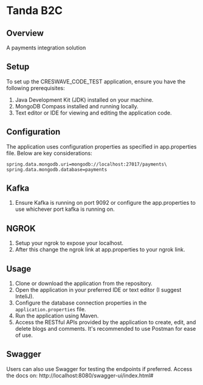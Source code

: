 # Tanda B2C

## Overview
A payments integration solution
## Setup
To set up the CRESWAVE_CODE_TEST application, ensure you have the following prerequisites:
1. Java Development Kit (JDK) installed on your machine.
2. MongoDB Compass installed and running locally.
3. Text editor or IDE for viewing and editing the application code.

## Configuration
The application uses configuration properties as specified in app.properties file. Below are key considerations:


```properties
spring.data.mongodb.uri=mongodb://localhost:27017/payments\
spring.data.mongodb.database=payments
```

## Kafka

1. Ensure Kafka is running on port 9092 or configure the app.properties to use whichever port kafka is running on.

## NGROK
1. Setup your ngrok to expose your localhost.
2. After this change the ngrok link at app.properties to your ngrok link. 

## Usage
1. Clone or download the application from the repository.
2. Open the application in your preferred IDE or text editor (I suggest InteliJ).
3. Configure the database connection properties in the `application.properties` file.
4. Run the application using Maven.
5. Access the RESTful APIs provided by the application to create, edit, and delete blogs and comments. It's recommended to use Postman for ease of use.

## Swagger
Users can also use Swagger for testing the endpoints if preferred.
Access the docs on: http://localhost:8080/swagger-ui/index.html#

